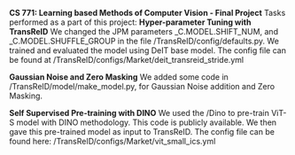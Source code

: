 **CS 771: Learning based Methods of Computer Vision - Final Project**
Tasks performed as a part of this project:
**Hyper-parameter Tuning with TransReID**
We changed the JPM parameters _C.MODEL.SHIFT_NUM, and _C.MODEL.SHUFFLE_GROUP in the file /TransReID/config/defaults.py. We trained and evaluated the model using DeIT base model. The config file can be found at /TransReID/configs/Market/deit_transreid_stride.yml

**Gaussian Noise and Zero Masking**
We added some code in /TransReID/model/make_model.py, for Gaussian Noise addition and Zero Masking.

**Self Supervised Pre-training with DINO**
We used the /Dino to pre-train ViT-S model with DINO methodology. This code is publicly available. We then gave this pre-trained model as input to TransReID. The config file can be found here: /TransReID/configs/Market/vit_small_ics.yml

